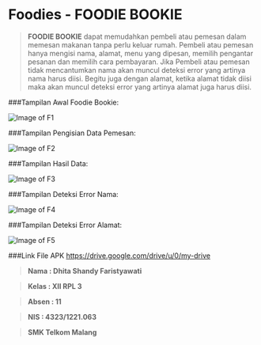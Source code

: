 # Foodies - FOODIE BOOKIE

> **FOODIE BOOKIE** dapat memudahkan pembeli atau pemesan dalam memesan makanan tanpa perlu keluar rumah. Pembeli atau pemesan hanya mengisi nama, alamat, menu yang dipesan, memilih pengantar pesanan dan memilih cara pembayaran. Jika Pembeli atau pemesan tidak mencantumkan nama akan muncul deteksi error yang artinya nama harus diisi. Begitu juga dengan alamat, ketika alamat tidak diisi maka akan muncul deteksi error yang artinya alamat juga harus diisi.

###Tampilan Awal Foodie Bookie:

![Image of F1](https://github.com/DhitaShandyFaristyawati/Foodies/blob/master/F1.png)

###Tampilan Pengisian Data Pemesan:

![Image of F2](https://github.com/DhitaShandyFaristyawati/Foodies/blob/master/F2.png)

###Tampilan Hasil Data:

![Image of F3](https://github.com/DhitaShandyFaristyawati/Foodies/blob/master/F3.png)

###Tampilan Deteksi Error Nama:

![Image of F4](https://github.com/DhitaShandyFaristyawati/Foodies/blob/master/F4.png)

###Tampilan Deteksi Error Alamat:

![Image of F5](https://github.com/DhitaShandyFaristyawati/Foodies/blob/master/F5.png)

###Link File APK https://drive.google.com/drive/u/0/my-drive



>**Nama  : Dhita Shandy Faristyawati**

>**Kelas : XII RPL 3**

>**Absen : 11**

>**NIS   : 4323/1221.063**

>**SMK Telkom Malang**
